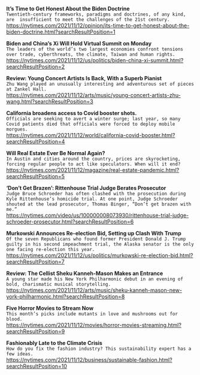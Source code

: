 **It’s Time to Get Honest About the Biden Doctrine**\
`Twentieth-century frameworks, paradigms and doctrines, of any kind, are  insufficient to meet the challenges of the 21st century. `\
https://nytimes.com/2021/11/12/opinion/its-time-to-get-honest-about-the-biden-doctrine.html?searchResultPosition=1

**Biden and China’s Xi Will Hold Virtual Summit on Monday**\
`The leaders of the world’s two largest economies confront tensions over trade, cyberthreats, the climate, Taiwan and human rights.`\
https://nytimes.com/2021/11/12/us/politics/biden-china-xi-summit.html?searchResultPosition=2

**Review: Young Concert Artists Is Back, With a Superb Pianist**\
`Zhu Wang played an unusually interesting and adventurous set of pieces at Zankel Hall.`\
https://nytimes.com/2021/11/12/arts/music/young-concert-artists-zhu-wang.html?searchResultPosition=3

**California broadens access to Covid booster shots.**\
`Officials are seeking to avert a winter surge; last year, so many Covid patients died that officials were forced to deploy mobile morgues.`\
https://nytimes.com/2021/11/12/world/california-covid-booster.html?searchResultPosition=4

**Will Real Estate Ever Be Normal Again?**\
`In Austin and cities around the country, prices are skyrocketing, forcing regular people to act like speculators. When will it end?`\
https://nytimes.com/2021/11/12/magazine/real-estate-pandemic.html?searchResultPosition=5

**‘Don’t Get Brazen’: Rittenhouse Trial Judge Berates Prosecutor**\
`Judge Bruce Schroeder has often clashed with the prosecution during Kyle Rittenhouse’s homicide trial. At one point, Judge Schroeder shouted at the lead prosecutor, Thomas Binger, “Don’t get brazen with me.”`\
https://nytimes.com/video/us/100000008073930/rittenhouse-trial-judge-schroeder-prosecutor.html?searchResultPosition=6

**Murkowski Announces Re-election Bid, Setting up Clash With Trump**\
`Of the seven Republicans who found former President Donald J. Trump guilty in his second impeachment trial, the Alaska senator is the only one facing re-election this year.`\
https://nytimes.com/2021/11/12/us/politics/murkowski-re-election-bid.html?searchResultPosition=7

**Review: The Cellist Sheku Kanneh-Mason Makes an Entrance**\
`A young star made his New York Philharmonic debut in an evening of bold, charismatic musical storytelling.`\
https://nytimes.com/2021/11/12/arts/music/sheku-kanneh-mason-new-york-philharmonic.html?searchResultPosition=8

**Five Horror Movies to Stream Now**\
`This month’s picks include mutants in love and mushrooms out for blood.`\
https://nytimes.com/2021/11/12/movies/horror-movies-streaming.html?searchResultPosition=9

**Fashionably Late to the Climate Crisis**\
`How do you fix the fashion industry? This sustainability expert has a few ideas.`\
https://nytimes.com/2021/11/12/business/sustainable-fashion.html?searchResultPosition=10

